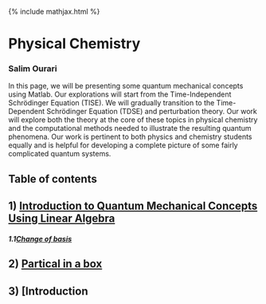 {% include mathjax.html %}

#     **Physical Chemistry** 

### Salim Ourari

In this page, we will be presenting some quantum mechanical concepts using Matlab.
Our explorations will start from the Time-Independent Schrödinger Equation (TISE). We will gradually transition to the Time-Dependent Schrödinger Equation (TDSE) and perturbation theory. 
Our work will explore both the theory at the core of these topics in physical chemistry and the computational methods needed to illustrate the resulting quantum phenomena.
Our work is pertinent to both physics and chemistry students equally and is helpful for developing a complete picture of some fairly complicated quantum systems.


## Table of contents

## $1)$ [Introduction to Quantum Mechanical Concepts Using Linear Algebra](/Introduction.md)

##### 1.1[Change of basis](/ChangeofBasis.md)
     
## $2)$ [Partical in a box](/PIB.md)

## $3)$ [Introduction 
